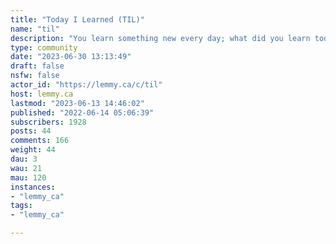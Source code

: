 ```yaml
---
title: "Today I Learned (TIL)" 
name: "til"
description: "You learn something new every day; what did you learn today?/c/til is a community for any true knowledge that you would like to share, regardless of topic or of source.Share your knowledge and experience!Rules- Information must be true- Follow site rules- No, you don't have to have literally learned the fact today- Posts must be about something you learned"
type: community
date: "2023-06-30 13:13:49"
draft: false
nsfw: false
actor_id: "https://lemmy.ca/c/til"
host: lemmy.ca
lastmod: "2023-06-13 14:46:02"
published: "2022-06-14 05:06:39"
subscribers: 1928
posts: 44
comments: 166
weight: 44
dau: 3
wau: 21
mau: 120
instances:
- "lemmy_ca"
tags: 
- "lemmy_ca"

---
```

